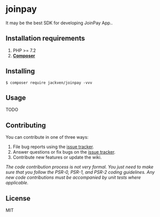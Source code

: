 <h1> joinpay </h1>

<p> It may be the best SDK for developing JoinPay App..</p>

## Installation requirements

1. PHP >= 7.2
2. **[Composer](https://getcomposer.org/)**

## Installing

```shell
$ composer require jackven/joinpay -vvv
```

## Usage

TODO

## Contributing

You can contribute in one of three ways:

1. File bug reports using the [issue tracker](https://github.com/cnjackven/joinpay/issues).
2. Answer questions or fix bugs on the [issue tracker](https://github.com/cnjackven/joinpay/issues).
3. Contribute new features or update the wiki.

_The code contribution process is not very formal. You just need to make sure that you follow the PSR-0, PSR-1, and PSR-2 coding guidelines. Any new code contributions must be accompanied by unit tests where applicable._

## License

MIT